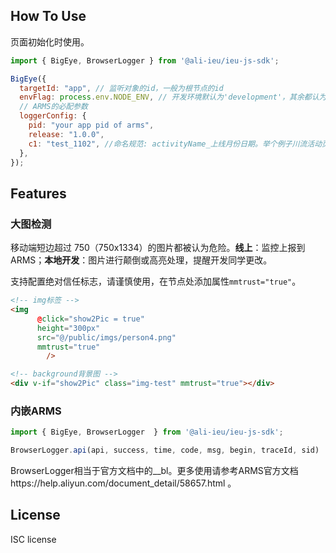 ## How To Use
页面初始化时使用。
```javascript
import { BigEye, BrowserLogger } from '@ali-ieu/ieu-js-sdk';

BigEye({
  targetId: "app", // 监听对象的id，一般为根节点的id
  envFlag: process.env.NODE_ENV, // 开发环境默认为'development'，其余都认为是线上监控环境
  // ARMS的必配参数
  loggerConfig: {
    pid: "your app pid of arms",
    release: "1.0.0",
    c1: "test_1102", //命名规范: activityName_上线月份日期。举个例子川流活动页4月30日发布：chuanliu_0430
  },
});
```
## Features
### 大图检测
移动端短边超过 750（750x1334）的图片都被认为危险。**线上**：监控上报到 ARMS；**本地开发**：图片进行颠倒或高亮处理，提醒开发同学更改。

支持配置绝对信任标志，请谨慎使用，在节点处添加属性`mmtrust="true"`。
```html
<!-- img标签 -->
<img
      @click="show2Pic = true"
      height="300px"
      src="@/public/imgs/person4.png"
      mmtrust="true"
    	/>

<!-- background背景图 -->
<div v-if="show2Pic" class="img-test" mmtrust="true"></div>
```

### 内嵌ARMS

```javascript
import { BigEye, BrowserLogger  } from '@ali-ieu/ieu-js-sdk';

BrowserLogger.api(api, success, time, code, msg, begin, traceId, sid)
```

BrowserLogger相当于官方文档中的__bl。更多使用请参考ARMS官方文档https://help.aliyun.com/document_detail/58657.html 。

## License
ISC license

